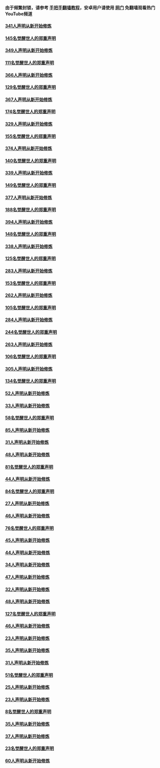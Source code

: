#### 由于频繁封锁，请参考 [手把手翻墙教程](https://github.com/gfw-breaker/guides/wiki/)，安卓用户请使用 [网门](https://github.com/gfw-breaker/nogfw/blob/master/dl.md?t=06220601) 免翻墙观看热门YouTube频道 

#### [341人声明从新开始修炼](../pages/91/427255.md?t=06220601) 

#### [145名觉醒世人的郑重声明](../pages/91/427254.md?t=06220601) 

#### [349人声明从新开始修炼](../pages/91/426969.md?t=06220601) 

#### [111名觉醒世人的郑重声明](../pages/91/426968.md?t=06220601) 

#### [366人声明从新开始修炼](../pages/91/426737.md?t=06220601) 

#### [129名觉醒世人的郑重声明](../pages/91/426736.md?t=06220601) 

#### [367人声明从新开始修炼](../pages/91/426421.md?t=06220601) 

#### [174名觉醒世人的郑重声明](../pages/91/426420.md?t=06220601) 

#### [329人声明从新开始修炼](../pages/91/426139.md?t=06220601) 

#### [155名觉醒世人的郑重声明](../pages/91/426138.md?t=06220601) 

#### [374人声明从新开始修炼](../pages/91/425811.md?t=06220601) 

#### [140名觉醒世人的郑重声明](../pages/91/425810.md?t=06220601) 

#### [339人声明从新开始修炼](../pages/91/425690.md?t=06220601) 

#### [149名觉醒世人的郑重声明](../pages/91/425689.md?t=06220601) 

#### [377人声明从新开始修炼](../pages/91/424867.md?t=06220601) 

#### [188名觉醒世人的郑重声明](../pages/91/424866.md?t=06220601) 

#### [394人声明从新开始修炼](../pages/91/423914.md?t=06220601) 

#### [148名觉醒世人的郑重声明](../pages/91/423913.md?t=06220601) 

#### [338人声明从新开始修炼](../pages/91/423540.md?t=06220601) 

#### [125名觉醒世人的郑重声明](../pages/91/423539.md?t=06220601) 

#### [283人声明从新开始修炼](../pages/91/423296.md?t=06220601) 

#### [153名觉醒世人的郑重声明](../pages/91/423295.md?t=06220601) 

#### [262人声明从新开始修炼](../pages/91/423004.md?t=06220601) 

#### [105名觉醒世人的郑重声明](../pages/91/423003.md?t=06220601) 

#### [284人声明从新开始修炼](../pages/91/422707.md?t=06220601) 

#### [244名觉醒世人的郑重声明](../pages/91/422706.md?t=06220601) 

#### [263人声明从新开始修炼](../pages/91/422553.md?t=06220601) 

#### [106名觉醒世人的郑重声明](../pages/91/422552.md?t=06220601) 

#### [305人声明从新开始修炼](../pages/91/422153.md?t=06220601) 

#### [134名觉醒世人的郑重声明](../pages/91/422152.md?t=06220601) 

#### [52人声明从新开始修炼](../pages/91/421846.md?t=06220601) 

#### [33人声明从新开始修炼](../pages/91/421804.md?t=06220601) 

#### [58名觉醒世人的郑重声明](../pages/91/421845.md?t=06220601) 

#### [85人声明从新开始修炼](../pages/91/421769.md?t=06220601) 

#### [31人声明从新开始修炼](../pages/91/421763.md?t=06220601) 

#### [48人声明从新开始修炼](../pages/91/421605.md?t=06220601) 

#### [81名觉醒世人的郑重声明](../pages/91/421656.md?t=06220601) 

#### [44人声明从新开始修炼](../pages/91/421544.md?t=06220601) 

#### [84名觉醒世人的郑重声明](../pages/91/421543.md?t=06220601) 

#### [27人声明从新开始修炼](../pages/91/421465.md?t=06220601) 

#### [46人声明从新开始修炼](../pages/91/421454.md?t=06220601) 

#### [76名觉醒世人的郑重声明](../pages/91/421453.md?t=06220601) 

#### [45人声明从新开始修炼](../pages/91/421452.md?t=06220601) 

#### [44人声明从新开始修炼](../pages/91/421422.md?t=06220601) 

#### [34人声明从新开始修炼](../pages/91/421322.md?t=06220601) 

#### [47人声明从新开始修炼](../pages/91/421264.md?t=06220601) 

#### [32人声明从新开始修炼](../pages/91/421225.md?t=06220601) 

#### [48人声明从新开始修炼](../pages/91/421202.md?t=06220601) 

#### [127名觉醒世人的郑重声明](../pages/91/421224.md?t=06220601) 

#### [46人声明从新开始修炼](../pages/91/421203.md?t=06220601) 

#### [23人声明从新开始修炼](../pages/91/421138.md?t=06220601) 

#### [35人声明从新开始修炼](../pages/91/421122.md?t=06220601) 

#### [31人声明从新开始修炼](../pages/91/421081.md?t=06220601) 

#### [51名觉醒世人的郑重声明](../pages/91/421080.md?t=06220601) 

#### [25人声明从新开始修炼](../pages/91/421020.md?t=06220601) 

#### [23人声明从新开始修炼](../pages/91/420884.md?t=06220601) 

#### [8名觉醒世人的郑重声明](../pages/91/420883.md?t=06220601) 

#### [35人声明从新开始修炼](../pages/91/420809.md?t=06220601) 

#### [37人声明从新开始修炼](../pages/91/420766.md?t=06220601) 

#### [23名觉醒世人的郑重声明](../pages/91/420765.md?t=06220601) 

#### [60人声明从新开始修炼](../pages/91/420727.md?t=06220601) 

